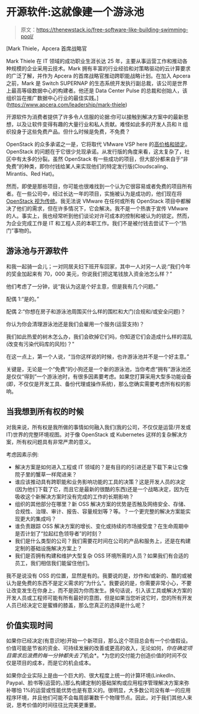 # 开源软件:这就像建一个游泳池

> 原文：<https://thenewstack.io/free-software-like-building-swimming-pool/>

[](https://www.apcera.com/leadership/mark-thiele)

 [Mark Thiele，Apcera 首席战略官

Mark Thiele 在 IT 领域的成功职业生涯长达 25 年，主要从事运营工作和推动各种规模的企业采用云技术。Mark 拥有丰富的行业经验和对策略驱动的云计算要求的广泛了解，并作为 Apcera 的首席战略官推动跨职能战略计划。在加入 Apcera 之前，Mark 是 Switch SUPERNAP 的生态系统开发执行副总裁，该公司是世界上最高等级数据中心的构建者。他还是 Data Center Pulse 的总裁和创始人，该组织旨在推广数据中心行业的最佳实践。](https://www.apcera.com/leadership/mark-thiele) [](https://www.apcera.com/leadership/mark-thiele)

开源软件为消费者提供了许多令人信服的论据:你可以接触到解决方案中的最新思想，以及让软件变得有趣的大量行业和私人贡献。难怪如此多的开发人员和 It 组织投身于这些免费产品。但什么时候是免费，不免费？

OpenStack 的众多承诺之一是，它将取代 VMware VSP here 的[高价格和锁定](http://superuser.openstack.org/articles/how-to-migrate-from-vmware-and-hyper-v-to-openstack/)。OpenStack 的问题在于它很少兑现承诺。从发行版的角度来看，这太复杂了，社区中有太多的分裂。虽然 OpenStack 有一些成功的项目，但大部分都来自于“非免费”的种类，即你付钱给某人来实现他们的特定发行版(Cloudscaling、Mirantis、Red Hat)。

然而，即使是那些项目，你可能也很难找到一个认为它很容易或者免费的项目所有者。在一些公司中，经过长达一年的项目，实施被认为是成功的，他们现在将 [OpenStack 视为传统](http://www.infoworld.com/article/3154936/open-source-tools/kubernetes-tool-saves-ebay-from-its-openstack-woes.html)。我无法说 VMware 在任何或所有 OpenStack 项目中都解决了他们的需求，但在许多情况下，它会解决。我不是一个热衷于宣传 VMware 的人。事实上，我也经常听到他们谈论对许可成本的控制和被认为的锁定。然而，为企业完成工作是 IT 和工程人员的本职工作。我们不是被付钱去尝试下一个“热门”事物的。

## 游泳池与开源软件

和我一起骑一会儿；一对同居夫妇下班开车回家，其中一人对另一人说:“我们今年的奖金加起来有 70，000 美元，你说我们把这笔钱放入资金池怎么样？”

他们考虑了一分钟，说“我认为这是个好主意，但是我有几个问题。”

配偶 1:“是的。”

配偶 2:“你想在房子和游泳池周围买什么样的围栏和大门(合规和/或安全问题)？

你认为你会清理游泳池还是我们会雇用一个服务(运营支持)？

我们如此热爱的树木怎么办，我们会砍掉它们吗，你知道它们会造成什么样的混乱(改变有污染代码库的风险)？"

在这一点上，第一个人说，“当你这样说的时候，也许游泳池并不是一个好主意。”

关键是，无论是一个“免费”的小狗还是一个新的游泳池，当你考虑“拥有”游泳池还是仅仅“得到”一个游泳池时，有很多因素要考虑。如果您打算采用大型多功能设备(即，不仅仅是开发工具、备份代理或操作系统)，那么您确实需要考虑所有权的影响。

## 当我想到所有权的时候

对我来说，所有权是我所做的事情如何融入我们(我的公司，不仅仅是运营/开发或 IT)世界的完整环境视图。对于像 OpenStack 或 Kubernetes 这样的复杂解决方案，所有权问题具有非常严肃的意义。

考虑因素示例:

*   解决方案是如何进入工程或 IT 领域的？是有目的的引进还是下载下来让它像院子里的蟹草一样爬进来？
*   谁应该推动具有跨职能和业务影响功能的工具的决策？这是开发人员的决定(因为他们下载了它，而且它是最新的很酷的东西)还是一个战略决定，因为在吸收这个新解决方案时没有完成的工作的长期影响？
*   组织的其他部分在哪里？新 OSS 解决方案的优势是否触及网络安全、存储、合规性、治理、审计、报告、容量规划等？等。？一个更完整的解决方案能实现更大的集成吗？
*   谁负责跟踪 OSS 解决方案的增长、变化或持续的市场接受度？在生命周期中是否计划了“拉起红色领导者”的时刻？
*   我们是什么类型的公司？我们需要花时间在公司的产品和服务上，还是在构建定制的基础设施解决方案上？
*   我们是否拥有构建和维护大型复杂 OSS 环境所需的人员？如果我们有合适的员工，我们相信我们能留住他们。

我不是说没有 OSS 的位置，显然是有的。我要说的是，炒作和/或新的、酷的或被认为是免费的东西不是定义需求的“为什么”。我要说的是，你需要非常小心，不要让改变发生在你身上，而不是因为你而发生。换句话说，引入该工具或解决方案的开发人员或工程师可能有所有最好的意图，但是如果当您听说它时，您的所有开发人员已经决定它是蜜蜂的膝盖，那么您真正的选择是什么呢？

## 价值实现时间

如果你已经决定(有意识地)开始一个新项目，那么这个项目总会有一个价值假设。价值可能是节省的资金、可持续发展的改善或更高的收入，无论如何，*你在确定项目需求后浪费的每一分钟都失去了*机会*。*为您的交付能力创造价值的时间不仅仅是项目的成本，而是它的机会成本。

如果你企业实际上是由一个巨大的、很大程度上统一的计算环境(LinkedIn、Paypal、脸书等)运营的。)那么构建定制的基础架构或应用程序管理解决方案来弥补哪怕 1%的运营或性能优势也是有意义的。很明显，大多数公司没有单一的应用程序环境，并且他们可能不会每周部署数千个物理节点。因此，对于我们其他人来说，思考价值的时间往往比完美更重要。

<svg xmlns:xlink="http://www.w3.org/1999/xlink" viewBox="0 0 68 31" version="1.1"><title>Group</title> <desc>Created with Sketch.</desc></svg>